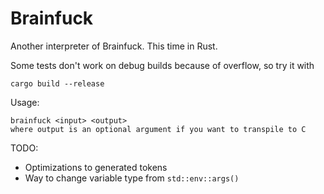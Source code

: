 # Brainfuck

Another interpreter of Brainfuck. This time in Rust.

Some tests don't work on debug builds because of overflow, so try it with
```
cargo build --release
```

Usage:
```
brainfuck <input> <output>
where output is an optional argument if you want to transpile to C
```

TODO:
- Optimizations to generated tokens
- Way to change variable type from `std::env::args()`